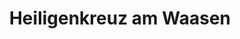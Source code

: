 ---
title: Heiligenkreuz am Waasen
url: /heiligenkreuz-am-waasen/
latitude: 46.955
longitude: 15.589
---